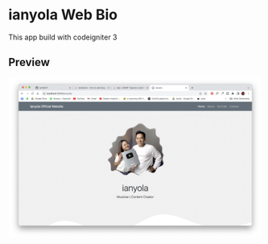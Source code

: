 # ianyola Web Bio
This app build with codeigniter 3

## Preview
<p align="center">
  <img src="https://github.com/ianfebi01/ianyola/blob/main/Preview/home.png?raw=false" width="500" title="hover text">
</p>
